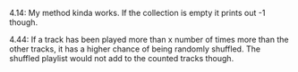 4.14: My method kinda works. If the collection is 
empty it prints out -1 though.

4.44: If a track has been played more than x number
of times more than the other tracks, it has a higher
chance of being randomly shuffled. The shuffled
playlist would not add to the counted tracks though.